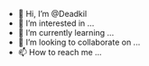 - 👋 Hi, I’m @Deadkil
- 👀 I’m interested in ...
- 🌱 I’m currently learning ...
- 💞️ I’m looking to collaborate on ...
- 📫 How to reach me ...

<!---
Deadkil/Deadkil is a ✨ special ✨ repository because its `README.md` (this file) appears on your GitHub profile.
You can click the Preview link to take a look at your changes.
--->
